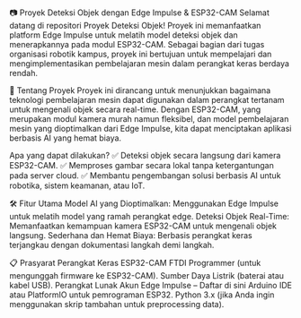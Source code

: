 📷 Proyek Deteksi Objek dengan Edge Impulse & ESP32-CAM
Selamat datang di repositori Proyek Deteksi Objek! Proyek ini memanfaatkan platform Edge Impulse untuk melatih model deteksi objek dan menerapkannya pada modul ESP32-CAM. Sebagai bagian dari tugas organisasi robotik kampus, proyek ini bertujuan untuk mempelajari dan mengimplementasikan pembelajaran mesin dalam perangkat keras berdaya rendah.

🚀 Tentang Proyek
Proyek ini dirancang untuk menunjukkan bagaimana teknologi pembelajaran mesin dapat digunakan dalam perangkat tertanam untuk mengenali objek secara real-time. Dengan ESP32-CAM, yang merupakan modul kamera murah namun fleksibel, dan model pembelajaran mesin yang dioptimalkan dari Edge Impulse, kita dapat menciptakan aplikasi berbasis AI yang hemat biaya.

Apa yang dapat dilakukan?
✅ Deteksi objek secara langsung dari kamera ESP32-CAM.
✅ Memproses gambar secara lokal tanpa ketergantungan pada server cloud.
✅ Membantu pengembangan solusi berbasis AI untuk robotika, sistem keamanan, atau IoT.

🛠️ Fitur Utama
Model AI yang Dioptimalkan: Menggunakan Edge Impulse untuk melatih model yang ramah perangkat edge.
Deteksi Objek Real-Time: Memanfaatkan kemampuan kamera ESP32-CAM untuk mengenali objek langsung.
Sederhana dan Hemat Biaya: Berbasis perangkat keras terjangkau dengan dokumentasi langkah demi langkah.

📋 Prasyarat
Perangkat Keras
ESP32-CAM
FTDI Programmer (untuk mengunggah firmware ke ESP32-CAM).
Sumber Daya Listrik (baterai atau kabel USB).
Perangkat Lunak
Akun Edge Impulse – Daftar di sini
Arduino IDE atau PlatformIO untuk pemrograman ESP32.
Python 3.x (jika Anda ingin menggunakan skrip tambahan untuk preprocessing data).
